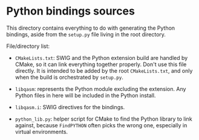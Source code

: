 # Python bindings sources

This directory contains everything to do with generating the Python bindings, aside from the `setup.py` file living in the root directory.

File/directory list:

 - `CMakeLists.txt`: SWIG and the Python extension build are handled by CMake, so it can link everything together properly.
   Don't use this file directly. It is intended to be added by the root `CMakeLists.txt`, and only when the build is orchestrated by `setup.py`.

 - `libqasm`: represents the Python module excluding the extension. Any Python files in here will be included in the Python install.

 - `libqasm.i`: SWIG directives for the bindings.

 - `python_lib.py`: helper script for CMake to find the Python library to link against, because `FindPYTHON` often picks the wrong one, especially in virtual environments.